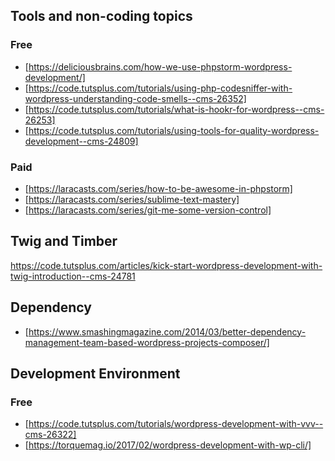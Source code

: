 ## Tools and non-coding topics
### Free
- [https://deliciousbrains.com/how-we-use-phpstorm-wordpress-development/]
- [https://code.tutsplus.com/tutorials/using-php-codesniffer-with-wordpress-understanding-code-smells--cms-26352]
- [https://code.tutsplus.com/tutorials/what-is-hookr-for-wordpress--cms-26253]
- [https://code.tutsplus.com/tutorials/using-tools-for-quality-wordpress-development--cms-24809]

### Paid
- [https://laracasts.com/series/how-to-be-awesome-in-phpstorm]
- [https://laracasts.com/series/sublime-text-mastery]
- [https://laracasts.com/series/git-me-some-version-control]

## Twig and Timber
https://code.tutsplus.com/articles/kick-start-wordpress-development-with-twig-introduction--cms-24781

## Dependency
- [https://www.smashingmagazine.com/2014/03/better-dependency-management-team-based-wordpress-projects-composer/]

## Development Environment
### Free
- [https://code.tutsplus.com/tutorials/wordpress-development-with-vvv--cms-26322]
- [https://torquemag.io/2017/02/wordpress-development-with-wp-cli/]